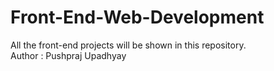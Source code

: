 # Front-End-Web-Development
All the front-end projects will be shown in this repository.
<br>
Author : Pushpraj Upadhyay
